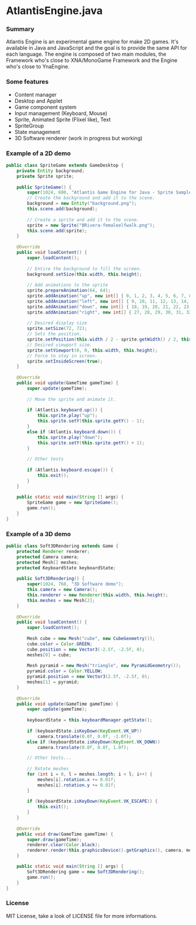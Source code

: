 AtlantisEngine.java
===================

### Summary
Atlantis Engine is an experimental game engine for make 2D games. It's available in Java and JavaScript and the goal is to provide the same API for each language.
The engine is composed of two main modules, the Framework who's close to XNA/MonoGame Framework and the Engine who's close to YnaEngine.

### Some features
* Content manager
* Desktop and Applet 
* Game component system
* Input management (Keyboard, Mouse)
* Sprite, Animated Sprite (Flixel like), Text
* SpriteGroup
* State management
* 3D Software renderer (work in progress but working)

### Example of a 2D demo

```java
public class SpriteGame extends GameDesktop {
	private Entity background;
	private Sprite sprite;
	
	public SpriteGame() {
		super(1024, 600, "Atlantis Game Engine for Java - Sprite Sample");
		// Create the background and add it to the scene.
		background = new Entity("background.png");
		this.scene.add(background);
		
		// Create a sprite and add it to the scene.
		sprite = new Sprite("BRivera-femaleelfwalk.png");
		this.scene.add(sprite);
	}
	
	@Override
	public void loadContent() {
		super.loadContent();
		
		// Entire the background to fill the screen.
		background.setSize(this.width, this.height);
		
		// Add animations to the sprite
		sprite.prepareAnimation(64, 64);
		sprite.addAnimation("up", new int[] { 0, 1, 2, 3, 4, 5, 6, 7, 8 }, 75);
		sprite.addAnimation("left", new int[] { 9, 10, 11, 12, 13, 14, 15, 16, 17 }, 75);
		sprite.addAnimation("down", new int[] { 18, 19, 20, 21, 22, 23, 24, 25, 26 }, 75);
		sprite.addAnimation("right", new int[] { 27, 28, 29, 30, 31, 32, 33, 34, 35 }, 75);
	    
		// Desired display size
	    sprite.setSize(72, 72); 
		// Sets the position.
	    sprite.setPosition(this.width / 2 - sprite.getWidth() / 2, this.height / 2 - sprite.getHeight() / 2);
		// Desired viewport size.
		sprite.setViewport(0, 0, this.width, this.height);
		// Force to stay in screen.
		sprite.setInsideScreen(true);
	}
	
	@Override
	public void update(GameTime gameTime) {
		super.update(gameTime);
		
		// Move the sprite and animate it.
		
		if (Atlantis.keyboard.up()) {
			this.sprite.play("up");
			this.sprite.setY(this.sprite.getY() - 1);
		}
		else if (Atlantis.keyboard.down()) {
			this.sprite.play("down");
			this.sprite.setY(this.sprite.getY() + 1);
		}
	
		// Other tests
		
		if (Atlantis.keyboard.escape()) {
			this.exit();
		}
	}
	
	public static void main(String [] args) {
		SpriteGame game = new SpriteGame();
		game.run();
	}
}
```

### Example of a 3D demo

```java
public class Soft3DRendering extends Game {
	protected Renderer renderer;
	protected Camera camera;
	protected Mesh[] meshes;
	protected KeyboardState keyboardState;
	
	public Soft3DRendering() {
		super(1024, 768, "3D Software demo");
		this.camera = new Camera();
		this.renderer = new Renderer(this.width, this.height);
		this.meshes = new Mesh[2];
	}
	
	@Override
	public void loadContent() {
		super.loadContent();
				
		Mesh cube = new Mesh("cube", new CubeGeometry());
		cube.color = Color.GREEN;
		cube.position = new Vector3(-2.5f, -2.5f, 0);
		meshes[0] = cube;
		
		Mesh pyramid = new Mesh("triangle", new PyramidGeometry());
		pyramid.color = Color.YELLOW;
		pyramid.position = new Vector3(2.5f, -2.5f, 0);
		meshes[1] = pyramid;
	}
	
	@Override
	public void update(GameTime gameTime) {
		super.update(gameTime);
		
		keyboardState = this.keyboardManager.getState();
		
		if (keyboardState.isKeyDown(KeyEvent.VK_UP))
            camera.translate(0.0f, 0.0f, -1.0f);
        else if (keyboardState.isKeyDown(KeyEvent.VK_DOWN))
            camera.translate(0.0f, 0.0f, 1.0f);

		// Other tests...
		
		// Rotate meshes
		for (int i = 0, l = meshes.length; i < l; i++) {
			meshes[i].rotation.x += 0.01f;
			meshes[i].rotation.y += 0.01f;
		}
		
		if (keyboardState.isKeyDown(KeyEvent.VK_ESCAPE)) {
			this.exit();
		}
	}
	
	@Override
	public void draw(GameTime gameTime) {
		super.draw(gameTime);
		renderer.clear(Color.black);
		renderer.render(this.graphicsDevice().getGraphics(), camera, meshes);
	}

	public static void main(String [] args) {
		Soft3DRendering game = new Soft3DRendering();
		game.run();
	}
}
```

### License

MIT License, take a look of LICENSE file for more informations.